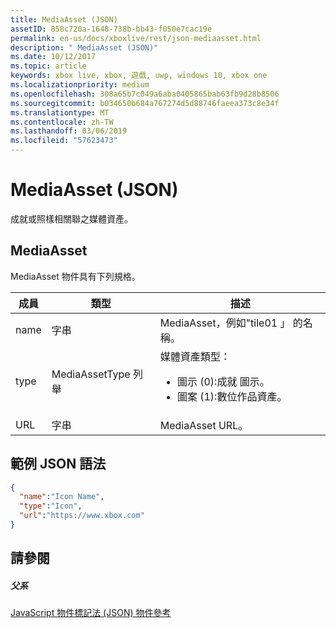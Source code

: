 ```yaml
---
title: MediaAsset (JSON)
assetID: 858c720a-1648-738b-bb43-f050e7cac19e
permalink: en-us/docs/xboxlive/rest/json-mediaasset.html
description: " MediaAsset (JSON)"
ms.date: 10/12/2017
ms.topic: article
keywords: xbox live, xbox, 遊戲, uwp, windows 10, xbox one
ms.localizationpriority: medium
ms.openlocfilehash: 308a65b7c049a6aba0405865bab63fb9d28b8506
ms.sourcegitcommit: b034650b684a767274d5d88746faeea373c8e34f
ms.translationtype: MT
ms.contentlocale: zh-TW
ms.lasthandoff: 03/06/2019
ms.locfileid: "57623473"
---
```

# <a name="mediaasset-json"></a>MediaAsset (JSON)
成就或照樣相關聯之媒體資產。
<a id="ID4EN"></a>


## <a name="mediaasset"></a>MediaAsset

MediaAsset 物件具有下列規格。

| 成員| 類型| 描述|
| --- | --- | --- |
| name| 字串| MediaAsset，例如"tile01 」 的名稱。|
| type| MediaAssetType 列舉| 媒體資產類型： <ul><li>圖示 (0):成就 圖示。</li><li>圖案 (1):數位作品資產。</li></ul> | 
| URL| 字串| MediaAsset URL。|

<a id="ID4EFC"></a>


## <a name="sample-json-syntax"></a>範例 JSON 語法


```json
{
  "name":"Icon Name",
  "type":"Icon",
  "url":"https://www.xbox.com"
}

```


<a id="ID4EOC"></a>


## <a name="see-also"></a>請參閱

<a id="ID4EQC"></a>


##### <a name="parent"></a>父系

[JavaScript 物件標記法 (JSON) 物件參考](atoc-xboxlivews-reference-json.md)
